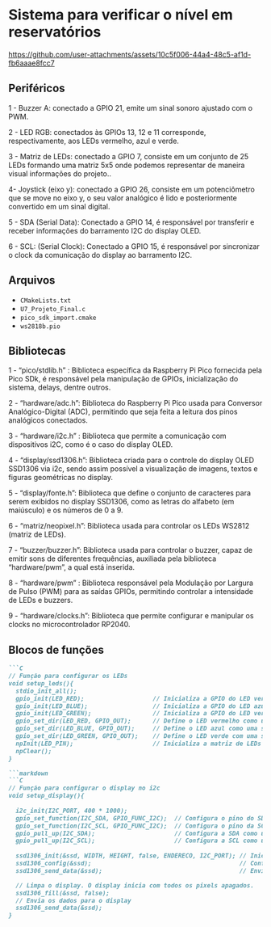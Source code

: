 # Sistema para verificar o nível em reservatórios

https://github.com/user-attachments/assets/10c5f006-44a4-48c5-af1d-fb6aaae8fcc7



## Periféricos
1 - Buzzer A: conectado a GPIO 21, emite um sinal sonoro ajustado com o PWM.

2 - LED RGB: conectados às GPIOs 13, 12 e 11 corresponde, respectivamente, aos LEDs vermelho, azul e verde.

3 - Matriz de LEDs: conectado a GPIO 7, consiste em um conjunto de 25 LEDs formando uma matriz 5x5 onde podemos representar de maneira visual informações do projeto..

4- Joystick (eixo y): conectado a GPIO 26, consiste em um potenciômetro que se move no eixo y, o seu valor analógico é lido e posteriormente convertido em um sinal digital.

5 - SDA (Serial Data): Conectado a GPIO 14, é responsável por transferir e receber informações do barramento I2C do display OLED.

6 - SCL: (Serial Clock): Conectado a GPIO 15, é responsável por sincronizar o clock da comunicação do display ao barramento I2C.

## Arquivos 

- `CMakeLists.txt`
- `U7_Projeto_Final.c`
- `pico_sdk_import.cmake`
- `ws2818b.pio`

## Bibliotecas

1 - “pico/stdlib.h” : Biblioteca específica da Raspberry Pi Pico fornecida pela Pico SDk, é responsável pela manipulação de GPIOs, inicialização do sistema, delays, dentre outros.

2 - “hardware/adc.h”: Biblioteca do Raspberry Pi Pico usada para Conversor Analógico-Digital (ADC), permitindo que seja feita a leitura dos pinos analógicos conectados.

3 - “hardware/i2c.h” : Biblioteca que permite a comunicação com dispositivos i2C, como é o caso do display OLED.

4 - “display/ssd1306.h”: Biblioteca criada para o controle do display OLED SSD1306 via i2c, sendo assim possível a visualização de imagens, textos e figuras geométricas no display.

5 - “display/fonte.h”: Biblioteca que define o conjunto de caracteres para serem exibidos no display SSD1306, como as letras do alfabeto (em maiúsculo) e os números de 0 a 9. 

6 - “matriz/neopixel.h”: Biblioteca usada para controlar os LEDs WS2812 (matriz de LEDs).

7 - “buzzer/buzzer.h”: Biblioteca usada para controlar o buzzer, capaz de emitir sons de diferentes frequências, auxiliada pela biblioteca “hardware/pwm”,  a qual está inserida.

8 - “hardware/pwm” : Biblioteca responsável pela Modulação por Largura de Pulso (PWM) para as saídas GPIOs, permitindo controlar a intensidade de LEDs e buzzers.

9 - “hardware/clocks.h”: Biblioteca que permite configurar e manipular os clocks no microcontrolador RP2040.

## Blocos de funções

```markdown
```C
// Função para configurar os LEDs
void setup_leds(){
  stdio_init_all();
  gpio_init(LED_RED);                   // Inicializa a GPIO do LED vermelhor
  gpio_init(LED_BLUE);                  // Inicializa a GPIO do LED azul    
  gpio_init(LED_GREEN);                 // Inicializa a GPIO do LED verde
  gpio_set_dir(LED_RED, GPIO_OUT);      // Define o LED vermelho como uma saída GPIO
  gpio_set_dir(LED_BLUE, GPIO_OUT);     // Define o LED azul como uma saída GPIO
  gpio_set_dir(LED_GREEN, GPIO_OUT);    // Define o LED verde com uma saída GPIO
  npInit(LED_PIN);                      // Inicializa a matriz de LEDs
  npClear();
}

```markdown
```C
// Função para configurar o display no i2c
void setup_display(){
  
  i2c_init(I2C_PORT, 400 * 1000);
  gpio_set_function(I2C_SDA, GPIO_FUNC_I2C);  // Configura o pino do SDA na função I2C
  gpio_set_function(I2C_SCL, GPIO_FUNC_I2C);  // Configura o pino da SCL na função I2C
  gpio_pull_up(I2C_SDA);                      // Configura a SDA como um pull up 
  gpio_pull_up(I2C_SCL);                      // Configura a SCL como um pull up
  
  ssd1306_init(&ssd, WIDTH, HEIGHT, false, ENDERECO, I2C_PORT); // Inicializa o display
  ssd1306_config(&ssd);                                         // Configura o display
  ssd1306_send_data(&ssd);                                      // Envia os dados para o display

  // Limpa o display. O display inicia com todos os pixels apagados.
  ssd1306_fill(&ssd, false);
  // Envia os dados para o display
  ssd1306_send_data(&ssd);
}
